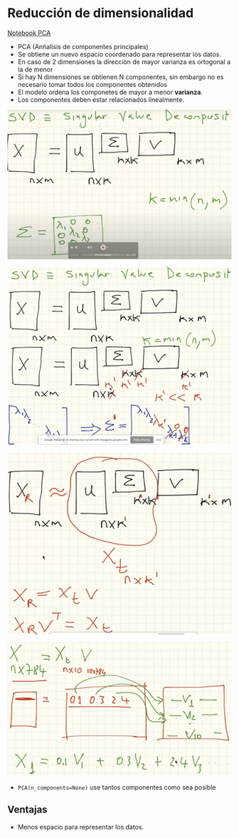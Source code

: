# Reducción de dimensionalidad

[Notebook PCA](https://colab.research.google.com/drive/1UO8TZ4oRsjHhDOaIbU3xM0Ndsf_5QQb8)

- PCA (Anñalisis de componentes principales)
- Se obtiene un nuevo espacio coordenado para representar los datos.
- En caso de 2 dimensiones la direcciòn de mayor varianza es ortogonal a la de menor
- Si hay N dimensiones se obtienen N componentes, sin embargo no es necesario tomar todos los componentes obtenidos
- El modelo ordena los componetes de mayor a menor **varianza**.
- Los componentes deben estar relacionados linealmente.


![](images/033.png)

![](images/034.png)

![](images/035.png)

![](images/036.png)

- `PCA(n_components=None)` use tantos componentes como sea posible

## Ventajas

- Menos espacio para representar los datos.
